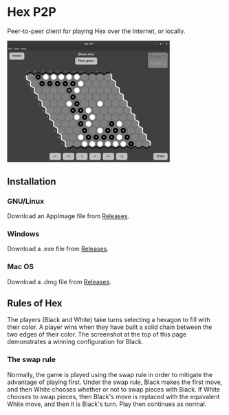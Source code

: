 # Hex P2P

Peer-to-peer client for playing Hex over the Internet, or locally.

<img src=".erb/img/screenshot.png" width="75%" />

## Installation

### GNU/Linux

Download an AppImage file from [Releases](https://github.com/kevinsung/hexp2p/releases).

### Windows

Download a .exe file from [Releases](https://github.com/kevinsung/hexp2p/releases).

### Mac OS

Download a .dmg file from [Releases](https://github.com/kevinsung/hexp2p/releases).

## Rules of Hex

The players (Black and White) take turns selecting a hexagon to fill with their color.
A player wins when they have built a solid chain between the two edges of their color.
The screenshot at the top of this page demonstrates a winning configuration for Black.

### The swap rule

Normally, the game is played using the swap rule in order to mitigate the advantage of
playing first. Under the swap rule, Black makes the first move, and then White chooses
whether or not to swap pieces with Black. If White chooses to swap pieces, then Black's
move is replaced with the equivalent White move, and then it is Black's turn. Play then
continues as normal.
